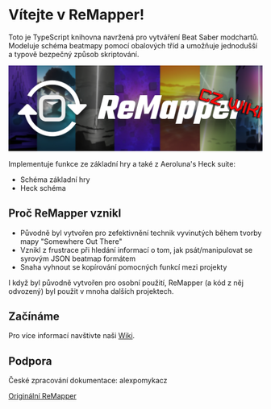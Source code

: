 # Vítejte v ReMapper!

Toto je TypeScript knihovna navržená pro vytváření Beat Saber modchartů. Modeluje schéma beatmapy pomocí obalových tříd a umožňuje jednodušší a typově bezpečný způsob skriptování.

![ReMapper Preview](images/remapper-preview.png)

Implementuje funkce ze základní hry a také z Aeroluna's Heck suite:
- Schéma základní hry
- Heck schéma

## Proč ReMapper vznikl

- Původně byl vytvořen pro zefektivnění technik vyvinutých během tvorby mapy "Somewhere Out There"
- Vznikl z frustrace při hledání informací o tom, jak psát/manipulovat se syrovým JSON beatmap formátem
- Snaha vyhnout se kopírování pomocných funkcí mezi projekty

I když byl původně vytvořen pro osobní použití, ReMapper (a kód z něj odvozený) byl použit v mnoha dalších projektech.

## Začínáme

Pro více informací navštivte naši [Wiki](pages/wiki.html).

## Podpora

České zpracování dokumentace: alexpomykacz

[Originální ReMapper](https://github.com/Swifter1243/ReMapper)
```
